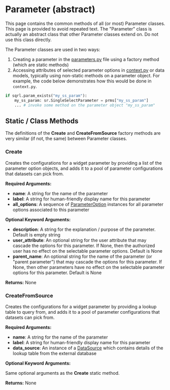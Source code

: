 # Parameter (abstract)

This page contains the common methods of all (or most) Parameter classes. This page is provided to avoid repeated text. The "Parameter" class is actually an abstract class that other Parameter classes extend on. Do not use this class directly.

The Parameter classes are used in two ways:
1. Creating a parameter in the [parameters.py](../../../docs/topics/parameters) file using a factory method (which are static methods)
2. Accessing attributes of selected parameter options in [context.py](../../../docs/topics/context) or data models, typically using non-static methods on a parameter object. For example, the code below demonstrates how this would be done in `context.py`.

```python
if sqrl.param_exists("my_ss_param"):
    my_ss_param: sr.SingleSelectParameter = prms["my_ss_param"]
    ... # invoke some method on the parameter object "my_ss_param"
```

## Static / Class Methods

The definitions of the **Create** and **CreateFromSource** factory methods are very similar (if not, the same) between Parameter classes.

### Create

Creates the configurations for a widget parameter by providing a list of the parameter option objects, and adds it to a pool of parameter configurations that datasets can pick from.

**Required Arguments:**

- **name**: A string for the name of the parameter
- **label**: A string for human-friendly display name for this parameter
- **all_options**: A sequence of [ParameterOption](../parameter_options/ParameterOption) instances for all parameter options associated to this parameter

**Optional Keyword Arguments:**

- **description**: A string for the explanation / purpose of the parameter. Default is empty string
- **user_attribute**: An optional string for the user attribute that may cascade the options for this parameter. If None, then the authorized user has no effect on the selectable parameter options. Default is None
- **parent_name**: An optional string for the name of the parameter (or "parent parameter") that may cascade the options for this parameter. If None, then other parameters have no effect on the selectable parameter options for this parameter. Default is None

**Returns:** None

### CreateFromSource

Creates the configurations for a widget parameter by providing a lookup table to query from, and adds it to a pool of parameter configurations that datasets can pick from.

**Required Arguments:**

- **name**: A string for the name of the parameter
- **label**: A string for human-friendly display name for this parameter
- **data_source**: An instance of a [DataSource](../data_sources/DataSource) which contains details of the lookup table from the external database

**Optional Keyword Arguments:**

Same optional arguments as the **Create** static method.

**Returns:** None
